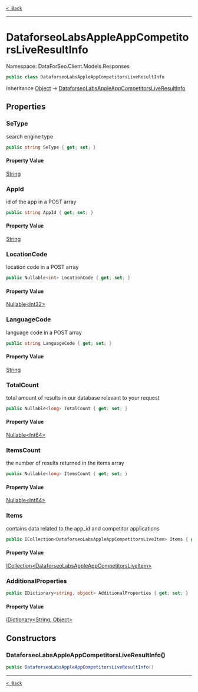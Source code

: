 [`< Back`](./)

---

# DataforseoLabsAppleAppCompetitorsLiveResultInfo

Namespace: DataForSeo.Client.Models.Responses

```csharp
public class DataforseoLabsAppleAppCompetitorsLiveResultInfo
```

Inheritance [Object](https://docs.microsoft.com/en-us/dotnet/api/system.object) → [DataforseoLabsAppleAppCompetitorsLiveResultInfo](./dataforseo.client.models.responses.dataforseolabsappleappcompetitorsliveresultinfo)

## Properties

### **SeType**

search engine type

```csharp
public string SeType { get; set; }
```

#### Property Value

[String](https://docs.microsoft.com/en-us/dotnet/api/system.string)<br>

### **AppId**

id of the app in a POST array

```csharp
public string AppId { get; set; }
```

#### Property Value

[String](https://docs.microsoft.com/en-us/dotnet/api/system.string)<br>

### **LocationCode**

location code in a POST array

```csharp
public Nullable<int> LocationCode { get; set; }
```

#### Property Value

[Nullable&lt;Int32&gt;](https://docs.microsoft.com/en-us/dotnet/api/system.nullable-1)<br>

### **LanguageCode**

language code in a POST array

```csharp
public string LanguageCode { get; set; }
```

#### Property Value

[String](https://docs.microsoft.com/en-us/dotnet/api/system.string)<br>

### **TotalCount**

total amount of results in our database relevant to your request

```csharp
public Nullable<long> TotalCount { get; set; }
```

#### Property Value

[Nullable&lt;Int64&gt;](https://docs.microsoft.com/en-us/dotnet/api/system.nullable-1)<br>

### **ItemsCount**

the number of results returned in the items array

```csharp
public Nullable<long> ItemsCount { get; set; }
```

#### Property Value

[Nullable&lt;Int64&gt;](https://docs.microsoft.com/en-us/dotnet/api/system.nullable-1)<br>

### **Items**

contains data related to the app_id and competitor applications

```csharp
public ICollection<DataforseoLabsAppleAppCompetitorsLiveItem> Items { get; set; }
```

#### Property Value

[ICollection&lt;DataforseoLabsAppleAppCompetitorsLiveItem&gt;](./dataforseo.client.models.dataforseolabsappleappcompetitorsliveitem)<br>

### **AdditionalProperties**

```csharp
public IDictionary<string, object> AdditionalProperties { get; set; }
```

#### Property Value

[IDictionary&lt;String, Object&gt;](https://docs.microsoft.com/en-us/dotnet/api/system.collections.generic.idictionary-2)<br>

## Constructors

### **DataforseoLabsAppleAppCompetitorsLiveResultInfo()**

```csharp
public DataforseoLabsAppleAppCompetitorsLiveResultInfo()
```

---

[`< Back`](./)
